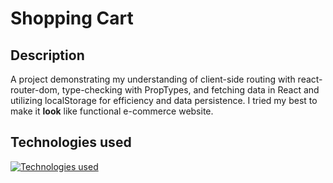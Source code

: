 # Shopping Cart

## Description
A project demonstrating my understanding of client-side routing with react-router-dom, type-checking with PropTypes, and fetching data in React and utilizing localStorage for efficiency and data persistence. I tried my best to make it **look** like functional e-commerce website.

## Technologies used
[![Technologies used](https://skillicons.dev/icons?i=html,css,js,react,tailwind,git,vitest&theme=dark)](https://skillicons.dev)
